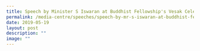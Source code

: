 ```yaml
---
title: Speech by Minister S Iswaran at Buddhist Fellowship's Vesak Celebration
permalink: /media-centre/speeches/speech-by-mr-s-iswaran-at-buddhist-fellowships-vesak-celebration/
date: 2019-05-19
layout: post
description: ""
image: ""
---
```

